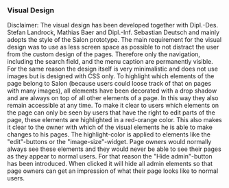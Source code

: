 ### Visual Design
Disclaimer: The visual design has been developed together with Dipl.-Des. Stefan Landrock, Mathias Baer and Dipl.-Inf. Sebastian Deutsch and mainly adopts the style of the Salon prototype.
The main requirement for the visual design was to use as less screen space as possible to not distract the user from the custom design of the pages. Therefore only the navigation, including the search field, and the menu caption are permanently visible.
For the same reason the design itself is very minimalistic and does not use images but is designed with CSS only. To highlight which elements of the page belong to Salon (because users could loose track of that on pages with many images), all elements have been decorated with a drop shadow and are always on top of all other elements of a page. In this way they also remain accessible at any time.
To make it clear to users which elements on the page can only be seen by users that have the right to edit parts of the page, these elements are highlighted in a red-orange color. This also makes it clear to the owner with which of the visual elements he is able to make changes to his pages. The highlight-color is applied to elements like the "edit"-buttons or the "image-size"-widget.
Page owners would normally always see these elements and they would never be able to see their pages as they appear to normal users. For that reason the "Hide admin"-button has been introduced. When clicked it will hide all admin elements so that page owners can get an impression of what their page looks like to normal users.